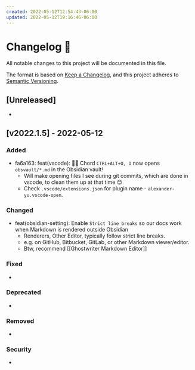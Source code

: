 ```yaml
---
created: 2022-05-12T12:54:43-06:00
updated: 2022-05-12T19:16:46-06:00
---
```

# Changelog 📝

All notable changes to this project will be documented in this file.

The format is based on [Keep a Changelog](https://keepachangelog.com/en/1.0.0/), and this project adheres to [Semantic Versioning](https://semver.org/spec/v2.0.0.html).

## [Unreleased]

*

## [v2022.1.5] - 2022-05-12

### Added

- fa6a163: feat(vscode): 🧑‍💻 Chord `CTRL+ALT+O, O` now opens `obsvault/*.md` in the Obsidian vault!
  - Will make opening files I see during git commits, which are done in vscode, to clean them up at that time 😊
  - Check `.vscode/extensions.json` for plugin name - `alexander-yu.vscode-open`.

### Changed

* feat(obsidian-setting): Enable `Strict line breaks` so our docs work when Markdown is rendered outside Obsidian
	- Renderers, Other Editor, typically follow strict line breaks.
	* e.g. on GitHub, Bitbucket, GitLab, or other Markdown viewer/editor.
	* Btw, recommend [[Ghostwriter Markdown Editor]]


### Fixed

*

### Deprecated

*

### Removed

*

### Security

*